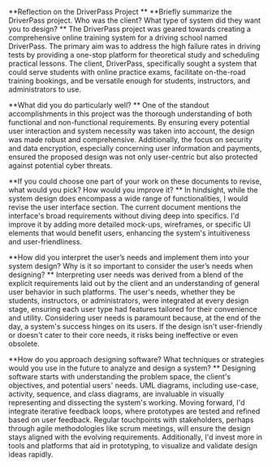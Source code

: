 **Reflection on the DriverPass Project
**
**Briefly summarize the DriverPass project. Who was the client? What type of system did they want you to design?
**
The DriverPass project was geared towards creating a comprehensive online training system for a driving school named DriverPass. The primary aim was to address the high failure rates in driving tests by providing a one-stop platform for theoretical study and scheduling practical lessons. The client, DriverPass, specifically sought a system that could serve students with online practice exams, facilitate on-the-road training bookings, and be versatile enough for students, instructors, and administrators to use.

**What did you do particularly well?
**
One of the standout accomplishments in this project was the thorough understanding of both functional and non-functional requirements. By ensuring every potential user interaction and system necessity was taken into account, the design was made robust and comprehensive. Additionally, the focus on security and data encryption, especially concerning user information and payments, ensured the proposed design was not only user-centric but also protected against potential cyber threats.

**If you could choose one part of your work on these documents to revise, what would you pick? How would you improve it?
**
In hindsight, while the system design does encompass a wide range of functionalities, I would revise the user interface section. The current document mentions the interface's broad requirements without diving deep into specifics. I'd improve it by adding more detailed mock-ups, wireframes, or specific UI elements that would benefit users, enhancing the system's intuitiveness and user-friendliness.

**How did you interpret the user’s needs and implement them into your system design? Why is it so important to consider the user’s needs when designing?
**
Interpreting user needs was derived from a blend of the explicit requirements laid out by the client and an understanding of general user behavior in such platforms. The user's needs, whether they be students, instructors, or administrators, were integrated at every design stage, ensuring each user type had features tailored for their convenience and utility. Considering user needs is paramount because, at the end of the day, a system's success hinges on its users. If the design isn't user-friendly or doesn't cater to their core needs, it risks being ineffective or even obsolete.

**How do you approach designing software? What techniques or strategies would you use in the future to analyze and design a system?
**
Designing software starts with understanding the problem space, the client's objectives, and potential users' needs. UML diagrams, including use-case, activity, sequence, and class diagrams, are invaluable in visually representing and dissecting the system's working. Moving forward, I'd integrate iterative feedback loops, where prototypes are tested and refined based on user feedback. Regular touchpoints with stakeholders, perhaps through agile methodologies like scrum meetings, will ensure the design stays aligned with the evolving requirements. Additionally, I'd invest more in tools and platforms that aid in prototyping, to visualize and validate design ideas rapidly.
